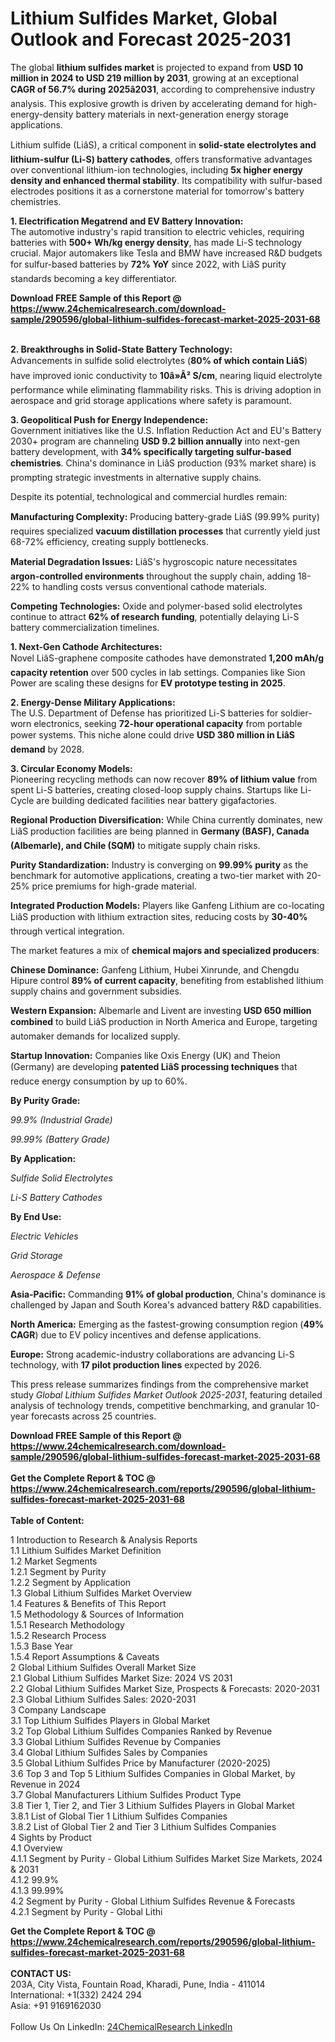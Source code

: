 <h1>Lithium Sulfides Market, Global Outlook and Forecast 2025-2031</h1><p>The global <strong>lithium sulfides market</strong> is projected to expand from <strong>USD 10 million in 2024 to USD 219 million by 2031</strong>, growing at an exceptional <strong>CAGR of 56.7% during 2025â2031</strong>, according to comprehensive industry analysis. This explosive growth is driven by accelerating demand for high-energy-density battery materials in next-generation energy storage applications.</p><p>Lithium sulfide (LiâS), a critical component in <strong>solid-state electrolytes and lithium-sulfur (Li-S) battery cathodes</strong>, offers transformative advantages over conventional lithium-ion technologies, including <strong>5x higher energy density and enhanced thermal stability</strong>. Its compatibility with sulfur-based electrodes positions it as a cornerstone material for tomorrow's battery chemistries.</p><p><strong>1. Electrification Megatrend and EV Battery Innovation:</strong><br>
The automotive industry's rapid transition to electric vehicles, requiring batteries with <strong>500+ Wh/kg energy density</strong>, has made Li-S technology crucial. Major automakers like Tesla and BMW have increased R&amp;D budgets for sulfur-based batteries by <strong>72% YoY</strong> since 2022, with LiâS purity standards becoming a key differentiator.</p><div><b>Download FREE Sample of this Report @ 
            <a href="https://www.24chemicalresearch.com/download-sample/290596/global-lithium-sulfides-forecast-market-2025-2031-68">
            https://www.24chemicalresearch.com/download-sample/290596/global-lithium-sulfides-forecast-market-2025-2031-68</a></b></div><br><p><strong>2. Breakthroughs in Solid-State Battery Technology:</strong><br>
Advancements in sulfide solid electrolytes (<strong>80% of which contain LiâS</strong>) have improved ionic conductivity to <strong>10â»Â² S/cm</strong>, nearing liquid electrolyte performance while eliminating flammability risks. This is driving adoption in aerospace and grid storage applications where safety is paramount.</p><p><strong>3. Geopolitical Push for Energy Independence:</strong><br>
Government initiatives like the U.S. Inflation Reduction Act and EU's Battery 2030+ program are channeling <strong>USD 9.2 billion annually</strong> into next-gen battery development, with <strong>34% specifically targeting sulfur-based chemistries</strong>. China's dominance in LiâS production (93% market share) is prompting strategic investments in alternative supply chains.</p><p>Despite its potential, technological and commercial hurdles remain:</p><p><strong>Manufacturing Complexity:</strong> Producing battery-grade LiâS (99.99% purity) requires specialized <strong>vacuum distillation processes</strong> that currently yield just 68-72% efficiency, creating supply bottlenecks.</p><p><strong>Material Degradation Issues:</strong> LiâS's hygroscopic nature necessitates <strong>argon-controlled environments</strong> throughout the supply chain, adding 18-22% to handling costs versus conventional cathode materials.</p><p><strong>Competing Technologies:</strong> Oxide and polymer-based solid electrolytes continue to attract <strong>62% of research funding</strong>, potentially delaying Li-S battery commercialization timelines.</p><p><strong>1. Next-Gen Cathode Architectures:</strong><br>
Novel LiâS-graphene composite cathodes have demonstrated <strong>1,200 mAh/g capacity retention</strong> over 500 cycles in lab settings. Companies like Sion Power are scaling these designs for <strong>EV prototype testing in 2025</strong>.</p><p><strong>2. Energy-Dense Military Applications:</strong><br>
The U.S. Department of Defense has prioritized Li-S batteries for soldier-worn electronics, seeking <strong>72-hour operational capacity</strong> from portable power systems. This niche alone could drive <strong>USD 380 million in LiâS demand</strong> by 2028.</p><p><strong>3. Circular Economy Models:</strong><br>
Pioneering recycling methods can now recover <strong>89% of lithium value</strong> from spent Li-S batteries, creating closed-loop supply chains. Startups like Li-Cycle are building dedicated facilities near battery gigafactories.</p><p><strong>Regional Production Diversification:</strong> While China currently dominates, new LiâS production facilities are being planned in <strong>Germany (BASF), Canada (Albemarle), and Chile (SQM)</strong> to mitigate supply chain risks.</p><p><strong>Purity Standardization:</strong> Industry is converging on <strong>99.99% purity</strong> as the benchmark for automotive applications, creating a two-tier market with 20-25% price premiums for high-grade material.</p><p><strong>Integrated Production Models:</strong> Players like Ganfeng Lithium are co-locating LiâS production with lithium extraction sites, reducing costs by <strong>30-40%</strong> through vertical integration.</p><p>The market features a mix of <strong>chemical majors and specialized producers</strong>:</p><p><strong>Chinese Dominance:</strong> Ganfeng Lithium, Hubei Xinrunde, and Chengdu Hipure control <strong>89% of current capacity</strong>, benefiting from established lithium supply chains and government subsidies.</p><p><strong>Western Expansion:</strong> Albemarle and Livent are investing <strong>USD 650 million combined</strong> to build LiâS production in North America and Europe, targeting automaker demands for localized supply.</p><p><strong>Startup Innovation:</strong> Companies like Oxis Energy (UK) and Theion (Germany) are developing <strong>patented LiâS processing techniques</strong> that reduce energy consumption by up to 60%.</p><p><strong>By Purity Grade:</strong></p><p><em>99.9% (Industrial Grade)</em></p><p><em>99.99% (Battery Grade)</em></p><p><strong>By Application:</strong></p><p><em>Sulfide Solid Electrolytes</em></p><p><em>Li-S Battery Cathodes</em></p><p><strong>By End Use:</strong></p><p><em>Electric Vehicles</em></p><p><em>Grid Storage</em></p><p><em>Aerospace &amp; Defense</em></p><p><strong>Asia-Pacific:</strong> Commanding <strong>91% of global production</strong>, China's dominance is challenged by Japan and South Korea's advanced battery R&amp;D capabilities.</p><p><strong>North America:</strong> Emerging as the fastest-growing consumption region (<strong>49% CAGR</strong>) due to EV policy incentives and defense applications.</p><p><strong>Europe:</strong> Strong academic-industry collaborations are advancing Li-S technology, with <strong>17 pilot production lines</strong> expected by 2026.</p><p>This press release summarizes findings from the comprehensive market study <em>Global Lithium Sulfides Market Outlook 2025-2031</em>, featuring detailed analysis of technology trends, competitive benchmarking, and granular 10-year forecasts across 25 countries.</p><div><b>Download FREE Sample of this Report @ 
            <a href="https://www.24chemicalresearch.com/download-sample/290596/global-lithium-sulfides-forecast-market-2025-2031-68">
            https://www.24chemicalresearch.com/download-sample/290596/global-lithium-sulfides-forecast-market-2025-2031-68</a></b></div><br><div><b>Get the Complete Report & TOC @ 
            <a href="https://www.24chemicalresearch.com/reports/290596/global-lithium-sulfides-forecast-market-2025-2031-68">
            https://www.24chemicalresearch.com/reports/290596/global-lithium-sulfides-forecast-market-2025-2031-68</a></b></div><br>
            <b>Table of Content:</b><p>1 Introduction to Research & Analysis Reports<br />
 1.1 Lithium Sulfides Market Definition<br />
 1.2 Market Segments<br />
 1.2.1 Segment by Purity<br />
 1.2.2 Segment by Application<br />
 1.3 Global Lithium Sulfides Market Overview<br />
 1.4 Features & Benefits of This Report<br />
 1.5 Methodology & Sources of Information<br />
 1.5.1 Research Methodology<br />
 1.5.2 Research Process<br />
 1.5.3 Base Year<br />
 1.5.4 Report Assumptions & Caveats<br />
2 Global Lithium Sulfides Overall Market Size<br />
 2.1 Global Lithium Sulfides Market Size: 2024 VS 2031<br />
 2.2 Global Lithium Sulfides Market Size, Prospects & Forecasts: 2020-2031<br />
 2.3 Global Lithium Sulfides Sales: 2020-2031<br />
3 Company Landscape<br />
 3.1 Top Lithium Sulfides Players in Global Market<br />
 3.2 Top Global Lithium Sulfides Companies Ranked by Revenue<br />
 3.3 Global Lithium Sulfides Revenue by Companies<br />
 3.4 Global Lithium Sulfides Sales by Companies<br />
 3.5 Global Lithium Sulfides Price by Manufacturer (2020-2025)<br />
 3.6 Top 3 and Top 5 Lithium Sulfides Companies in Global Market, by Revenue in 2024<br />
 3.7 Global Manufacturers Lithium Sulfides Product Type<br />
 3.8 Tier 1, Tier 2, and Tier 3 Lithium Sulfides Players in Global Market<br />
 3.8.1 List of Global Tier 1 Lithium Sulfides Companies<br />
 3.8.2 List of Global Tier 2 and Tier 3 Lithium Sulfides Companies<br />
4 Sights by Product<br />
 4.1 Overview<br />
 4.1.1 Segment by Purity - Global Lithium Sulfides Market Size Markets, 2024 & 2031<br />
 4.1.2 99.9%<br />
 4.1.3 99.99%<br />
 4.2 Segment by Purity - Global Lithium Sulfides Revenue & Forecasts<br />
 4.2.1 Segment by Purity - Global Lithi</p><div><b>Get the Complete Report & TOC @ 
            <a href="https://www.24chemicalresearch.com/reports/290596/global-lithium-sulfides-forecast-market-2025-2031-68">
            https://www.24chemicalresearch.com/reports/290596/global-lithium-sulfides-forecast-market-2025-2031-68</a></b></div><br><b>CONTACT US:</b><br>
            203A, City Vista, Fountain Road, Kharadi, Pune, India - 411014<br>
            International: +1(332) 2424 294<br>
            Asia: +91 9169162030 <br><br>
            Follow Us On LinkedIn: <a href="https://www.linkedin.com/company/24chemicalresearch/">24ChemicalResearch LinkedIn</a>